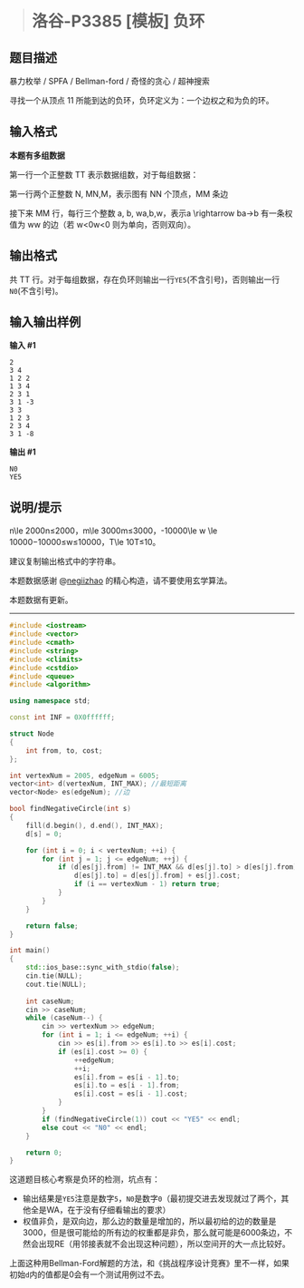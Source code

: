 > # 洛谷-P3385 [模板] 负环

## 题目描述

暴力枚举 / SPFA / Bellman-ford / 奇怪的贪心 / 超神搜索

寻找一个从顶点 11 所能到达的负环，负环定义为：一个边权之和为负的环。

## 输入格式

**本题有多组数据**

第一行一个正整数 TT 表示数据组数，对于每组数据：

第一行两个正整数 N, MN,M，表示图有 NN 个顶点，MM 条边

接下来 MM 行，每行三个整数 a, b, wa,b,w，表示a \rightarrow ba→b 有一条权值为 ww 的边（若 w<0w<0 则为单向，否则双向）。

## 输出格式

共 TT 行。对于每组数据，存在负环则输出一行`YE5`(不含引号)，否则输出一行`N0`(不含引号)。

## 输入输出样例

**输入 #1**

```
2
3 4
1 2 2
1 3 4
2 3 1
3 1 -3
3 3
1 2 3
2 3 4
3 1 -8
```

**输出 #1**

```
N0
YE5
```

## 说明/提示

n\le 2000n≤2000，m\le 3000m≤3000，-10000\le w \le 10000−10000≤w≤10000，T\le 10T≤10。

建议复制输出格式中的字符串。

本题数据感谢 @[negiizhao](https://www.luogu.com.cn/user/5643) 的精心构造，请不要使用玄学算法。

本题数据有更新。

------

```c++
#include <iostream>
#include <vector>
#include <cmath>
#include <string>
#include <climits>
#include <cstdio>
#include <queue>
#include <algorithm>

using namespace std;

const int INF = 0X0ffffff;

struct Node
{
    int from, to, cost;
};

int vertexNum = 2005, edgeNum = 6005;
vector<int> d(vertexNum, INT_MAX); //最短距离
vector<Node> es(edgeNum); //边

bool findNegativeCircle(int s)
{
    fill(d.begin(), d.end(), INT_MAX);
    d[s] = 0;

    for (int i = 0; i < vertexNum; ++i) {
        for (int j = 1; j <= edgeNum; ++j) {
            if (d[es[j].from] != INT_MAX && d[es[j].to] > d[es[j].from] + es[j].cost) {
                d[es[j].to] = d[es[j].from] + es[j].cost;
                if (i == vertexNum - 1) return true;
            }
        }
    }

    return false;
}

int main()
{
    std::ios_base::sync_with_stdio(false);
    cin.tie(NULL);
    cout.tie(NULL);
    
    int caseNum;
    cin >> caseNum;
    while (caseNum--) {
        cin >> vertexNum >> edgeNum;
        for (int i = 1; i <= edgeNum; ++i) {
            cin >> es[i].from >> es[i].to >> es[i].cost;
            if (es[i].cost >= 0) {
                ++edgeNum;
                ++i;
                es[i].from = es[i - 1].to;
                es[i].to = es[i - 1].from;
                es[i].cost = es[i - 1].cost;
            }
        }
        if (findNegativeCircle(1)) cout << "YE5" << endl;
        else cout << "N0" << endl;
    }

    return 0;
}
```

这道题目核心考察是负环的检测，坑点有：

* 输出结果是`YE5`注意是数字`5`，`N0`是数字`0`（最初提交进去发现就过了两个，其他全是WA，在于没有仔细看输出的要求）
* 权值非负，是双向边，那么边的数量是增加的，所以最初给的边的数量是3000，但是很可能给的所有边的权重都是非负，那么就可能是6000条边，不然会出现RE（用邻接表就不会出现这种问题），所以空间开的大一点比较好。

上面这种用Bellman-Ford解题的方法，和《挑战程序设计竞赛》里不一样，如果初始`d`内的值都是0会有一个测试用例过不去。